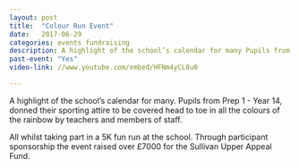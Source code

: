 ```yaml
---
layout: post
title:  "Colour Run Event"
date:   2017-06-29
categories: events fundraising
description: A highlight of the school’s calendar for many Pupils from Prep 1 - Year 14.  Click to see more.
past-event: "Yes"
video-link: //www.youtube.com/embed/HFNm4yCL8u0

---
```

A highlight of the school’s calendar for many. Pupils from Prep 1 - Year 14, donned their sporting attire to be covered head to toe in all the colours of the rainbow by teachers and members of staff. 

All whilst taking part in a 5K fun run at the school. Through participant sponsorship the event raised over £7000 for the Sullivan Upper Appeal Fund.